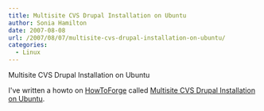 ```yaml
---
title: Multisite CVS Drupal Installation on Ubuntu
author: Sonia Hamilton
date: 2007-08-08
url: /2007/08/07/multisite-cvs-drupal-installation-on-ubuntu/
categories:
  - Linux
---
```

Multisite CVS Drupal Installation on Ubuntu

<!--more-->

I've written a howto on [HowToForge][1] called [Multisite CVS Drupal Installation on Ubuntu][2].

 [1]: http://www.howtoforge.com/
 [2]: http://www.howtoforge.com/multisite_drupal_installation_ubuntu
